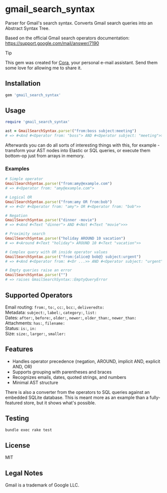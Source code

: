 # gmail_search_syntax

Parser for Gmail's search syntax. Converts Gmail search queries into an Abstract Syntax Tree.

Based on the official Gmail search operators documentation:  
https://support.google.com/mail/answer/7190

> [!TIP]
> This gem was created for [Cora,](https://cora.computer/) your personal e-mail assistant. 
> Send them some love for allowing me to share it.

## Installation

```ruby
gem 'gmail_search_syntax'
```

## Usage

```ruby
require 'gmail_search_syntax'

ast = GmailSearchSyntax.parse!("from:boss subject:meeting")
# => #<And #<Operator from: "boss"> AND #<Operator subject: "meeting">>
```

Afterwards you can do all sorts of interesting things with this, for example - transform your AST nodes into Elastic or SQL queries, or execute them bottom-op just from arrays in memory.

### Examples

```ruby
# Simple operator
GmailSearchSyntax.parse!("from:amy@example.com")
# => #<Operator from: "amy@example.com">

# Logical OR
GmailSearchSyntax.parse!("from:amy OR from:bob")
# => #<Or #<Operator from: "amy"> OR #<Operator from: "bob">>

# Negation
GmailSearchSyntax.parse!("dinner -movie")
# => #<And #<Text "dinner"> AND #<Not #<Text "movie">>>

# Proximity search
GmailSearchSyntax.parse!("holiday AROUND 10 vacation")
# => #<Around #<Text "holiday"> AROUND 10 #<Text "vacation">>

# Complex query with OR inside operator values
GmailSearchSyntax.parse!("from:{alice@ bob@} subject:urgent")
# => #<And #<Operator from: #<Or ...>> AND #<Operator subject: "urgent">>

# Empty queries raise an error
GmailSearchSyntax.parse!("")
# => raises GmailSearchSyntax::EmptyQueryError
```

## Supported Operators

Email routing: `from:`, `to:`, `cc:`, `bcc:`, `deliveredto:`  
Metadata: `subject:`, `label:`, `category:`, `list:`  
Dates: `after:`, `before:`, `older:`, `newer:`, `older_than:`, `newer_than:`  
Attachments: `has:`, `filename:`  
Status: `is:`, `in:`  
Size: `size:`, `larger:`, `smaller:`

## Features

- Handles operator precedence (negation, AROUND, implicit AND, explicit AND, OR)
- Supports grouping with parentheses and braces
- Recognizes emails, dates, quoted strings, and numbers
- Minimal AST structure

There is also a converter from the operators to SQL queries against an embedded SQLite database. This is meant more as an example than a fully-featured store, but it shows what's possible.

## Testing

```bash
bundle exec rake test
```

## License

MIT

## Legal Notes

Gmail is a trademark of Google LLC.

